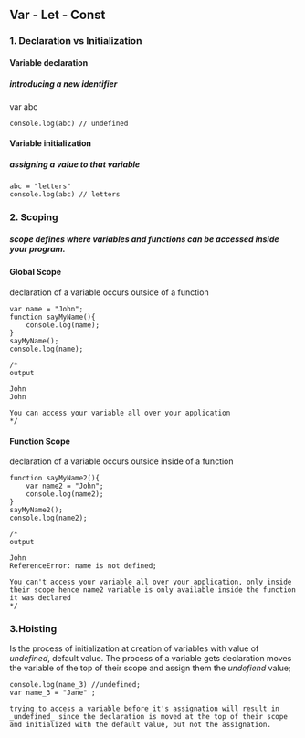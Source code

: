 ## Var - Let - Const

### 1. Declaration vs Initialization

#### Variable declaration 
##### introducing a new identifier

var abc
```
console.log(abc) // undefined    
```

#### Variable initialization
##### assigning a value to that variable
```
abc = "letters" 
console.log(abc) // letters
```

### 2. Scoping
##### scope defines where  variables and functions can be accessed inside your program.

#### Global Scope
declaration of a variable occurs outside of a function

```
var name = "John";
function sayMyName(){
    console.log(name);
}
sayMyName();
console.log(name);

/*
output

John
John

You can access your variable all over your application
*/

```

#### Function Scope
declaration of a variable occurs outside inside of a function

```
function sayMyName2(){
    var name2 = "John";
    console.log(name2);
}
sayMyName2();
console.log(name2);

/*
output

John
ReferenceError: name is not defined;

You can't access your variable all over your application, only inside their scope hence name2 variable is only available inside the function it was declared
*/

```

### 3.Hoisting
Is the process of initialization at creation of variables with value of _undefined_, default value.
The process of a variable gets declaration moves the variable of the top of their scope and assign them the _undefiend_ value;

```
console.log(name_3) //undefined;
var name_3 = "Jane" ;

trying to access a variable before it's assignation will result in _undefined_ since the declaration is moved at the top of their scope and initialized with the default value, but not the assignation.
```